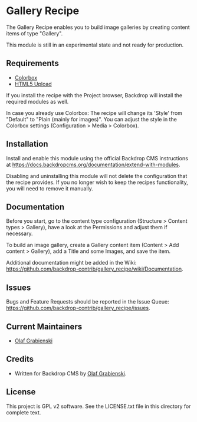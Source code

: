 Gallery Recipe
==============

The Gallery Recipe enables you to build image galleries by creating content 
items of type "Gallery".

This module is still in an experimental state and not ready for production.


Requirements
------------

- [Colorbox](https://github.com/backdrop-contrib/colorbox)
- [HTML5 Upload](https://github.com/backdrop-contrib/html5_upload)

If you install the recipe with the Project browser, Backdrop will install 
the required modules as well.

In case you already use Colorbox: The recipe will change its 'Style' from 
"Default" to "Plain (mainly for images)". You can adjust the style in the 
Colorbox settings (Configuration > Media > Colorbox).


Installation
------------

Install and enable this module using the official Backdrop CMS instructions at 
https://docs.backdropcms.org/documentation/extend-with-modules.
  
Disabling and uninstalling this module will not delete the configuration that 
the recipe provides. If you no longer wish to keep the recipes functionality, 
you will need to remove it manually.


Documentation
-------------

Before you start, go to the content type configuration (Structure > Content 
types > Gallery), have a look at the Permissions and adjust them if necessary.

To build an image gallery, create a Gallery content item (Content > Add 
content > Gallery), add a Title and some Images, and save the item.

Additional documentation might be added in the Wiki:
https://github.com/backdrop-contrib/gallery_recipe/wiki/Documentation.


Issues
------

Bugs and Feature Requests should be reported in the Issue Queue:
https://github.com/backdrop-contrib/gallery_recipe/issues.


Current Maintainers
-------------------

- [Olaf Grabienski](https://github.com/olafgrabienski)


Credits
-------

- Written for Backdrop CMS by [Olaf Grabienski](https://github.com/olafgrabienski).


License
-------

This project is GPL v2 software.
See the LICENSE.txt file in this directory for complete text.

